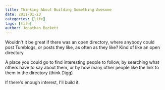 ```yaml
---
title: Thinking About Building Something Awesome
date: 2011-01-23
categories: [life]
tags: [life]
author: Jonathan Beckett
---
```


Wouldn't it be great if there was an open directory, where anybody could post Tumblogs, or posts they like, as often as they like? Kind of like an open directory

A place you could go to find interesting people to follow, by searching what others have to say about them, or by how many other people like the link to them in the directory (think Digg)

If there's enough interest, I'll build it.